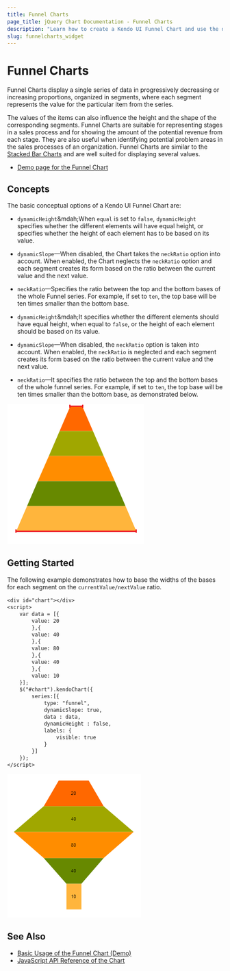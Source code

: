 ```yaml
---
title: Funnel Charts
page_title: jQuery Chart Documentation - Funnel Charts
description: "Learn how to create a Kendo UI Funnel Chart and use the different options it provides."
slug: funnelcharts_widget
---
```


# Funnel Charts

Funnel Charts display a single series of data in progressively decreasing or increasing proportions, organized in segments, where each segment represents the value for the particular item from the series.

The values of the items can also influence the height and the shape of the corresponding segments. Funnel Charts are suitable for representing stages in a sales process and for showing the amount of the potential revenue from each stage. They are also useful when identifying potential problem areas in the sales processes of an organization. Funnel Charts are similar to the [Stacked Bar Charts](https://demos.telerik.com/aspnet-core/bar-charts/stacked-bar) and are well suited for displaying several values.

* [Demo page for the Funnel Chart](https://demos.telerik.com/kendo-ui/funnel-charts/index)

## Concepts

The basic conceptual options of a Kendo UI Funnel Chart are:

* `dynamicHeight`&mdah;When `equal` is set to `false`, `dynamicHeight` specifies whether the different elements will have equal height, or specifies whether the height of each element has to be based on its value.
* `dynamicSlope`&mdash;When disabled, the Chart takes the `neckRatio` option into account. When enabled, the Chart neglects the `neckRatio` option and each segment creates its form based on the ratio between the current value and the next value.
* `neckRatio`&mdash;Specifies the ratio between the top and the bottom bases of the whole Funnel series. For example, if set to `ten`, the top base will be ten times smaller than the bottom base.


* `dynamicHeight`&mdah;It specifies whether the different elements should have equal height, when equal to `false`, or the height of each element should be based on its value.
* `dynamicSlope`&mdash;When disabled, the `neckRatio` option is taken into account. When enabled, the `neckRatio` is neglected and each segment creates its form based on the ratio between the current value and the next value.
* `neckRatio`&mdash;It specifies the ratio between the top and the bottom bases of the whole funnel series. For example, if set to `ten`, the top base will be ten times smaller than the bottom base, as demonstrated below.

![Kendo UI for jQuery Setting the neckRatio option to 10 in the Funnel Chart](funnel-neckratio.png)

## Getting Started

The following example demonstrates how to base the widths of the bases for each segment on the `currentValue/nextValue` ratio.

    <div id="chart"></div>
    <script>
        var data = [{
            value: 20
            },{
            value: 40
            },{
            value: 80
            },{
            value: 40
            },{
            value: 10
        }];
        $("#chart").kendoChart({
            series:[{
                type: "funnel",
                dynamicSlope: true,
                data : data,
                dynamicHeight : false,
                labels: {
                    visible: true
                }
            }]
        });
    </script>

![Kendo UI for jQuery A sample Funnel Chart](funnel-dynamicslope.png)

## See Also

* [Basic Usage of the Funnel Chart (Demo)](https://demos.telerik.com/kendo-ui/funnel-charts/index)
* [JavaScript API Reference of the Chart](/api/javascript/dataviz/ui/chart)
